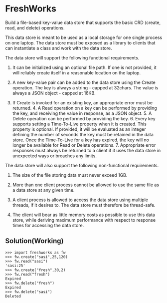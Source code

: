 # FreshWorks

Build a file-based key-value data store that supports the basic CRD (create, read, and delete) operations. 

This data store is meant to be used as a local storage for one single process on one laptop. The data store must be exposed as a library to clients that can instantiate a class and work with the data store.

The data store will support the following functional requirements.

1. It can be initialized using an optional file path. If one is not provided, it will reliably create itself in a reasonable location on the laptop. 

2. A new key-value pair can be added to the data store using the Create operation. The key is always a string - capped at 32chars. The value is always a JSON object - capped at 16KB.

3. If Create is invoked for an existing key, an appropriate error must be returned. 4. A Read operation on a key can be performed by providing the key, and receiving the
value in response, as a JSON object. 5. A Delete operation can be performed by providing the key. 6. Every key supports setting a Time-To-Live property when it is created. This property is optional. If provided, it will be evaluated as an integer defining the number of seconds the key must be retained in the data store. Once the Time-To-Live for a key has expired, the key will no longer be available for Read or Delete operations. 7. Appropriate error responses must always be returned to a client if it uses the data store in unexpected ways or breaches any limits.

The data store will also support the following non-functional requirements.

1. The size of the file storing data must never exceed 1GB.

2. More than one client process cannot be allowed to use the same file as a data store at any given time.

3. A client process is allowed to access the data store using multiple threads, if it desires to. The data store must therefore be thread-safe.

4. The client will bear as little memory costs as possible to use this data store, while deriving maximum performance with respect to response times for accessing the data store.

Solution(Working)
-----------------
```
>>> import freshworks as fw
>>> fw.create("sasi",25,120)
>>> fw.read("sasi")
'sasi:25'
>>> fw.create("fresh",30,2)
>>> fw.read("fresh")
Expired
>>> fw.delete("fresh")
Expired
>>> fw.delete("sasi")
Deleted
```
